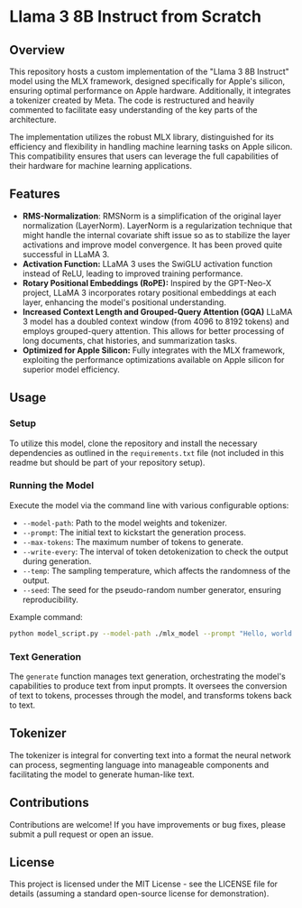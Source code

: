 # Llama 3 8B Instruct from Scratch

## Overview

This repository hosts a custom implementation of the "Llama 3 8B Instruct" model using the MLX framework, designed specifically for Apple's silicon, ensuring optimal performance on Apple hardware. Additionally, it integrates a tokenizer created by Meta. The code is restructured and heavily commented to facilitate easy understanding of the key parts of the architecture.

The implementation utilizes the robust MLX library, distinguished for its efficiency and flexibility in handling machine learning tasks on Apple silicon. This compatibility ensures that users can leverage the full capabilities of their hardware for machine learning applications.

## Features

- **RMS-Normalization**: RMSNorm is a simplification of the original layer normalization (LayerNorm). LayerNorm is a regularization technique that might handle the internal covariate shift issue so as to stabilize the layer activations and improve model convergence. It has been proved quite successful in LLaMA 3.
- **Activation Function:** LLaMA 3 uses the SwiGLU activation function instead of ReLU, leading to improved training performance.
- **Rotary Positional Embeddings (RoPE):** Inspired by the GPT-Neo-X project, LLaMA 3 incorporates rotary positional embeddings at each layer, enhancing the model's positional understanding.
- **Increased Context Length and Grouped-Query Attention (GQA)** LLaMA 3 model has a doubled context window (from 4096 to 8192 tokens) and employs grouped-query attention. This allows for better processing of long documents, chat histories, and summarization tasks.
- **Optimized for Apple Silicon:** Fully integrates with the MLX framework, exploiting the performance optimizations available on Apple silicon for superior model efficiency.

## Usage

### Setup

To utilize this model, clone the repository and install the necessary dependencies as outlined in the `requirements.txt` file (not included in this readme but should be part of your repository setup).

### Running the Model

Execute the model via the command line with various configurable options:

- `--model-path`: Path to the model weights and tokenizer.
- `--prompt`: The initial text to kickstart the generation process.
- `--max-tokens`: The maximum number of tokens to generate.
- `--write-every`: The interval of token detokenization to check the output during generation.
- `--temp`: The sampling temperature, which affects the randomness of the output.
- `--seed`: The seed for the pseudo-random number generator, ensuring reproducibility.

Example command:

```bash
python model_script.py --model-path ./mlx_model --prompt "Hello, world!" --max-tokens 50
```

### Text Generation

The `generate` function manages text generation, orchestrating the model's capabilities to produce text from input prompts. It oversees the conversion of text to tokens, processes through the model, and transforms tokens back to text.

## Tokenizer

The tokenizer is integral for converting text into a format the neural network can process, segmenting language into manageable components and facilitating the model to generate human-like text.

## Contributions

Contributions are welcome! If you have improvements or bug fixes, please submit a pull request or open an issue.

## License

This project is licensed under the MIT License - see the LICENSE file for details (assuming a standard open-source license for demonstration).
